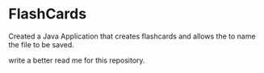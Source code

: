 # FlashCards
Created a Java Application that creates flashcards and allows the to name the file to be saved.

write a better read me for this repository.
